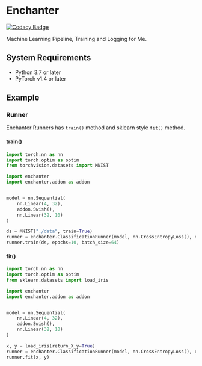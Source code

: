 # Enchanter

[![Codacy Badge](https://api.codacy.com/project/badge/Grade/84197fb283924f02a1667cea49dd031a)](https://app.codacy.com/manual/KawashimaHirotaka/enchanter?utm_source=github.com&utm_medium=referral&utm_content=khirotaka/enchanter&utm_campaign=Badge_Grade_Dashboard)

Machine Learning Pipeline, Training and Logging for Me.

## System Requirements
* Python 3.7 or later
* PyTorch v1.4 or later


## Example

### Runner
Enchanter Runners has `train()` method and sklearn style `fit()` method.

#### train()
```python
import torch.nn as nn
import torch.optim as optim
from torchvision.datasets import MNIST

import enchanter
import enchanter.addon as addon


model = nn.Sequential(
    nn.Linear(4, 32),
    addon.Swish(),
    nn.Linear(32, 10)
)

ds = MNIST("./data", train=True)
runner = enchanter.ClassificationRunner(model, nn.CrossEntropyLoss(), optim.Adam, {"lr": 0.001})
runner.train(ds, epochs=10, batch_size=64)
```

#### fit()
```python
import torch.nn as nn
import torch.optim as optim
from sklearn.datasets import load_iris

import enchanter
import enchanter.addon as addon


model = nn.Sequential(
    nn.Linear(4, 32),
    addon.Swish(),
    nn.Linear(32, 10)
)

x, y = load_iris(return_X_y=True)
runner = enchanter.ClassificationRunner(model, nn.CrossEntropyLoss(), optim.Adam, {"lr": 0.001})
runner.fit(x, y)
```
